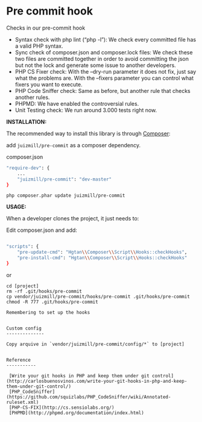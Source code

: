 # Pre commit hook

Checks in our pre-commit hook

* Syntax check with php lint (“php -l”): We check every committed file has a valid PHP syntax.
* Sync check of composer.json and composer.lock files: We check these two files are committed together in order to avoid committing the json but not the lock and generate some issue to another developers.
* PHP CS Fixer check: With the –dry-run parameter it does not fix, just say what the problems are. With the –fixers parameter you can control what fixers you want to execute.
* PHP Code Sniffer check: Same as before, but another rule that checks another rules.
* PHPMD: We have enabled the controversial rules.
* Unit Testing check: We run around 3.000 tests right now.

**INSTALLATION:**

The recommended way to install this library is through [Composer](http://getcomposer.org):

add `juizmill/pre-commit` as a composer dependency.

composer.json
```bash
"require-dev": {
    ...
    "juizmill/pre-commit": "dev-master"
}
```

`php composer.phar update juizmill/pre-commit`


**USAGE:**

When a developer clones the project, it just needs to:

Edit composer.json and add:

```bash

"scripts": {
    "pre-update-cmd": "Hgtan\\Composer\\Script\\Hooks::checkHooks",
    "pre-install-cmd": "Hgtan\\Composer\\Script\\Hooks::checkHooks"
}

```

or

```
cd [project]
rm -rf .git/hooks/pre-commit
cp vendor/juizmill/pre-commit/hooks/pre-commit .git/hooks/pre-commit
chmod -R 777 .git/hooks/pre-commit

Remembering to set up the hooks


Custom config
--------------

Copy arquive in `vendor/juizmill/pre-commit/config/*` to [project]


Reference
-----------

 [Write your git hooks in PHP and keep them under git control](http://carlosbuenosvinos.com/write-your-git-hooks-in-php-and-keep-them-under-git-control/)
 [PHP_CodeSniffer](https://github.com/squizlabs/PHP_CodeSniffer/wiki/Annotated-ruleset.xml)
 [PHP-CS-FIX](http://cs.sensiolabs.org/)
 [PHPMD](http://phpmd.org/documentation/index.html)
